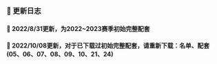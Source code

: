### 🏀 更新日志

#### 🎃 2022/8/31更新，为2022~2023赛季初始完整配套

#### 🎃 2022/10/08更新，对于已下载过初始完整配套，请重新下载：名单、配套 (05、06、07、08、09、10、21、24)






